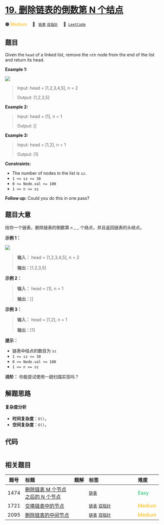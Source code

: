 # [19. 删除链表的倒数第 N 个结点](https://leetcode.com/problems/remove-nth-node-from-end-of-list)

🟠 <font color=#ffb800>Medium</font>&emsp; 🔖&ensp; [`链表`](/tag/linked-list.md) [`双指针`](/tag/two-pointers.md)&emsp; 🔗&ensp;[`LeetCode`](https://leetcode.com/problems/remove-nth-node-from-end-of-list)

## 题目

Given the `head` of a linked list, remove the `nth` node from the end of the
list and return its head.



**Example 1:**

![](https://assets.leetcode.com/uploads/2020/10/03/remove_ex1.jpg)

> Input: head = [1,2,3,4,5], n = 2
> 
> Output: [1,2,3,5]

**Example 2:**

> Input: head = [1], n = 1
> 
> Output: []

**Example 3:**

> Input: head = [1,2], n = 1
> 
> Output: [1]

**Constraints:**

  * The number of nodes in the list is `sz`.
  * `1 <= sz <= 30`
  * `0 <= Node.val <= 100`
  * `1 <= n <= sz`



**Follow up:** Could you do this in one pass?


## 题目大意

给你一个链表，删除链表的倒数第 `n` _ _ 个结点，并且返回链表的头结点。



**示例 1：**

![](https://assets.leetcode.com/uploads/2020/10/03/remove_ex1.jpg)

> 
> 
> 
> 
> 
> **输入：** head = [1,2,3,4,5], n = 2
> 
> **输出：**[1,2,3,5]
> 
> 

**示例 2：**

> 
> 
> 
> 
> 
> **输入：** head = [1], n = 1
> 
> **输出：**[]
> 
> 

**示例 3：**

> 
> 
> 
> 
> 
> **输入：** head = [1,2], n = 1
> 
> **输出：**[1]
> 
> 



**提示：**

  * 链表中结点的数目为 `sz`
  * `1 <= sz <= 30`
  * `0 <= Node.val <= 100`
  * `1 <= n <= sz`



**进阶：** 你能尝试使用一趟扫描实现吗？


## 解题思路

#### 复杂度分析

- **时间复杂度**：`O()`，
- **空间复杂度**：`O()`，

## 代码

```javascript

```

## 相关题目

<!-- prettier-ignore -->
| 题号 | 标题 | 题解 | 标签 | 难度 |
| :------: | :------ | :------: | :------ | :------ |
| 1474 | [删除链表 M 个节点之后的 N 个节点](https://leetcode.com/problems/delete-n-nodes-after-m-nodes-of-a-linked-list) |  |  [`链表`](/tag/linked-list.md) | <font color=#15bd66>Easy</font> |
| 1721 | [交换链表中的节点](https://leetcode.com/problems/swapping-nodes-in-a-linked-list) |  |  [`链表`](/tag/linked-list.md) [`双指针`](/tag/two-pointers.md) | <font color=#ffb800>Medium</font> |
| 2095 | [删除链表的中间节点](https://leetcode.com/problems/delete-the-middle-node-of-a-linked-list) |  |  [`链表`](/tag/linked-list.md) [`双指针`](/tag/two-pointers.md) | <font color=#ffb800>Medium</font> |

<style>
.blue {
    background-color: #096dd9;
    padding: 0.25rem 0.5rem;
    margin: 0;
    font-size: 0.85em;
    border-radius: 3px;
    color: white;
    font-weight: 500;
}
table th:first-of-type { width: 10%; }
table th:nth-of-type(2) { width: 35%; }
table th:nth-of-type(3) { width: 10%; }
table th:nth-of-type(4) { width: 35%; }
table th:nth-of-type(5) { width: 10%; }
</style>
